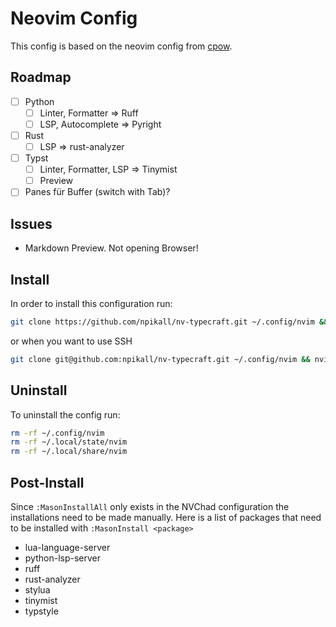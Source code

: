 # Neovim Config
This config is based on the neovim config from [cpow].

## Roadmap
- [ ] Python
  - [ ] Linter, Formatter => Ruff
  - [ ] LSP, Autocomplete => Pyright
- [ ] Rust
  - [ ] LSP => rust-analyzer
- [ ] Typst
  - [ ] Linter, Formatter, LSP => Tinymist
  - [ ] Preview
- [ ] Panes für Buffer (switch with Tab)?

## Issues
- Markdown Preview. Not opening Browser!

## Install
In order to install this configuration run:
```bash
git clone https://github.com/npikall/nv-typecraft.git ~/.config/nvim && nvim
```
or when you want to use SSH
```bash
git clone git@github.com:npikall/nv-typecraft.git ~/.config/nvim && nvim
```

## Uninstall
To uninstall the config run:
```bash
rm -rf ~/.config/nvim
rm -rf ~/.local/state/nvim
rm -rf ~/.local/share/nvim
```

## Post-Install
Since `:MasonInstallAll` only exists in the NVChad configuration the installations need to be made
manually. Here is a list of packages that need to be installed with `:MasonInstall <package>`
- lua-language-server
- python-lsp-server
- ruff
- rust-analyzer
- stylua
- tinymist
- typstyle

[cpow]: https://github.com/cpow/neovim-for-newbs
